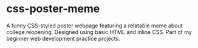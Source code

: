 # css-poster-meme
A funny CSS-styled poster webpage featuring a relatable meme about college reopening. Designed using basic HTML and inline CSS. Part of my beginner web development practice projects.
